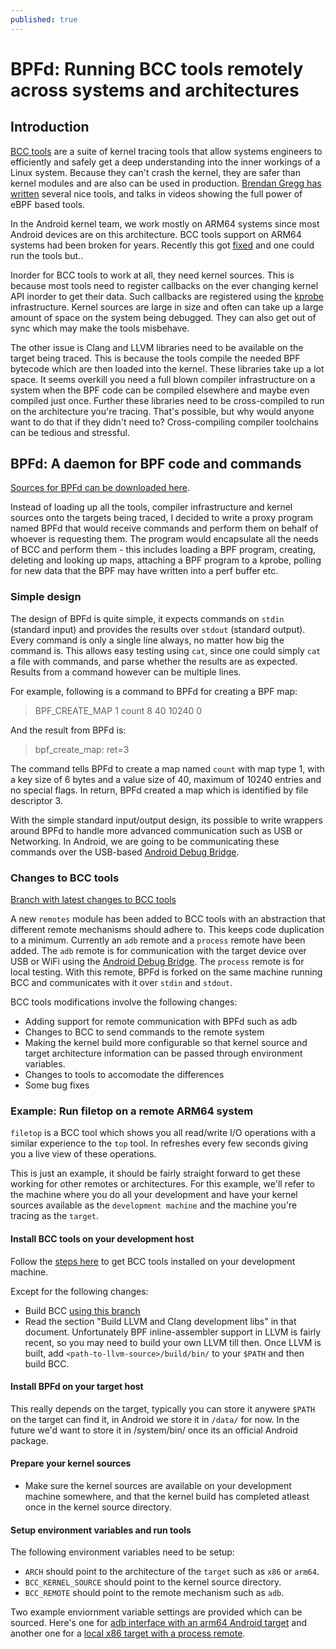 ```yaml
---
published: true
---
```

# BPFd: Running BCC tools remotely across systems and architectures

## Introduction

[BCC tools](https://github.com/iovisor/bcc/blob/master/README.md) are a suite of kernel tracing tools that allow systems engineers to efficiently and safely get a deep understanding into the inner workings of a Linux system. Because they can't crash the kernel, they are safer than kernel modules and are also can be used in production. [Brendan Gregg has written](http://www.brendangregg.com/ebpf.html) several nice tools, and talks in videos showing the full power of eBPF based tools.

In the Android kernel team, we work mostly on ARM64 systems since most Android devices are on this architecture. BCC tools support on ARM64 systems had been broken for years. Recently this got [fixed](https://github.com/iovisor/bcc/issues/1202) and one could run the tools but..

Inorder for BCC tools to work at all, they need kernel sources. This is because most tools need to register callbacks on the ever changing kernel API inorder to get their data. Such callbacks are registered using the [kprobe](https://lwn.net/Articles/132196/) infrastructure. Kernel sources are large in size and often can take up a large amount of space on the system being debugged. They can also get out of sync which may make the tools misbehave.

The other issue is Clang and LLVM libraries need to be available on the target being traced. This is because the tools compile the needed BPF bytecode which are then loaded into the kernel. These libraries take up a lot space. It seems overkill you need a full blown compiler infrastructure on a system when the BPF code can be compiled elsewhere and maybe even compiled just once. Further these libraries need to be cross-compiled to run on the architecture you're tracing. That's possible, but why would anyone want to do that if they didn't need to? Cross-compiling compiler toolchains can be tedious and stressful.


## BPFd: A daemon for BPF code and commands
[Sources for BPFd can be downloaded here](https://github.com/joelagnel/bpfd).

Instead of loading up all the tools, compiler infrastructure and kernel sources onto the targets being traced, I decided to write a proxy program named BPFd that would receive commands and perform them on behalf of whoever is requesting them. The program would encapsulate all the needs of BCC and perform them - this includes loading a BPF program, creating, deleting and looking up maps, attaching a BPF program to a kprobe, polling for new data that the BPF may have written into a perf buffer etc.

### Simple design
The design of BPFd is quite simple, it expects commands on `stdin` (standard input) and provides the results over `stdout` (standard output). Every command is only a single line always, no matter how big the command is. This allows easy testing using `cat`, since one could simply `cat` a file with commands, and parse whether the results are as expected. Results from a command however can be multiple lines.

For example, following is a command to BPFd for creating a BPF map:
> BPF_CREATE_MAP 1 count 8 40 10240 0

And the result from BPFd is:
> bpf_create_map: ret=3

The command tells BPFd to create a map named `count` with map type 1, with a key size of 6 bytes and a value size of 40, maximum of 10240 entries and no special flags. In return, BPFd created a map which is identified by file descriptor 3.

With the simple standard input/output design, its possible to write wrappers around BPFd to handle more advanced communication such as USB or Networking. In Android, we are going to be communicating these commands over the USB-based [Android Debug Bridge](https://developer.android.com/studio/command-line/adb.html).

### Changes to BCC tools

[Branch with latest changes to BCC tools](https://github.com/joelagnel/bcc/tree/bcc-bpfd)

A new `remotes` module has been added to BCC tools with an abstraction that different remote mechanisms should adhere to. This keeps code duplication to a minimum. Currently an `adb` remote and a `process` remote have been added.  The `adb` remote is for communication with the target device over USB or WiFi using the [Android Debug Bridge](https://developer.android.com/studio/command-line/adb.html). The `process` remote is for local testing. With this remote, BPFd is forked on the same machine running BCC and communicates with it over `stdin` and `stdout`.

BCC tools modifications involve the following changes:
- Adding support for remote communication with BPFd such as adb
- Changes to BCC to send commands to the remote system
- Making the kernel build more configurable so that kernel source and target architecture information can be passed through environment variables.
- Changes to tools to accomodate the differences
- Some bug fixes

### Example: Run filetop on a remote ARM64 system

`filetop` is a BCC tool which shows you all read/write I/O operations with a similar experience to the `top` tool. In refreshes every few seconds giving you a live view of these operations.

This is just an example, it should be fairly straight forward to get these working for other remotes or architectures. For this example, we'll refer to the machine where you do all your development and have your kernel sources available as the `development machine` and the machine you're tracing as the `target`.

#### Install BCC tools on your development host
Follow the [steps here](https://github.com/iovisor/bcc/blob/master/INSTALL.md) to get BCC tools installed on your development machine.

Except for the following changes:
- Build BCC [using this branch](https://github.com/joelagnel/bcc/tree/bcc-bpfd)
- Read the section "Build LLVM and Clang development libs" in that document. Unfortunately BPF inline-assembler support in LLVM is fairly recent, so you may need to build your own LLVM till then. Once LLVM is built, add `<path-to-llvm-source>/build/bin/` to your `$PATH` and then build BCC.

#### Install BPFd on your target host
This really depends on the target, typically you can store it anywere `$PATH` on the target can find it, in Android we store it in `/data/` for now. In the future we'd want to store it in /system/bin/ once its an official Android package.

#### Prepare your kernel sources
- Make sure the kernel sources are available on your development machine somewhere, and that the kernel build has completed atleast once in the kernel source directory.

#### Setup environment variables and run tools
The following environment variables need to be setup:
- `ARCH` should point to the architecture of the `target` such as `x86` or `arm64`.
- `BCC_KERNEL_SOURCE` should point to the kernel source directory.
- `BCC_REMOTE` should point to the remote mechanism such as `adb`.

Two example enviornment variable settings are provided which can be sourced. Here's one for [adb interface with an arm64 Android target](https://github.com/joelagnel/bcc/blob/bcc-bpfd/arm64-adb.rc) and another one for a [local x86 target with a process remote](https://github.com/joelagnel/bcc/blob/bcc-bpfd/x86-local.rc).


